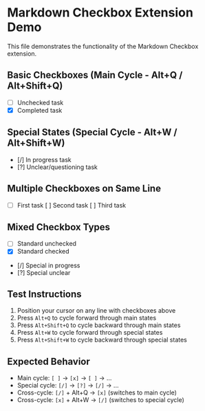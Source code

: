 # Markdown Checkbox Extension Demo

This file demonstrates the functionality of the Markdown Checkbox extension.

## Basic Checkboxes (Main Cycle - Alt+Q / Alt+Shift+Q)

- [ ] Unchecked task
- [x] Completed task

## Special States (Special Cycle - Alt+W / Alt+Shift+W)

- [/] In progress task
- [?] Unclear/questioning task

## Multiple Checkboxes on Same Line

- [ ] First task [ ] Second task [ ] Third task

## Mixed Checkbox Types

- [ ] Standard unchecked
- [x] Standard checked  
- [/] Special in progress
- [?] Special unclear

## Test Instructions

1. Position your cursor on any line with checkboxes above
2. Press `Alt+Q` to cycle forward through main states
3. Press `Alt+Shift+Q` to cycle backward through main states
4. Press `Alt+W` to cycle forward through special states
5. Press `Alt+Shift+W` to cycle backward through special states

## Expected Behavior

- Main cycle: `[ ]` → `[x]` → `[ ]` → ...
- Special cycle: `[/]` → `[?]` → `[/]` → ...
- Cross-cycle: `[/]` + Alt+Q → `[x]` (switches to main cycle)
- Cross-cycle: `[x]` + Alt+W → `[/]` (switches to special cycle)
